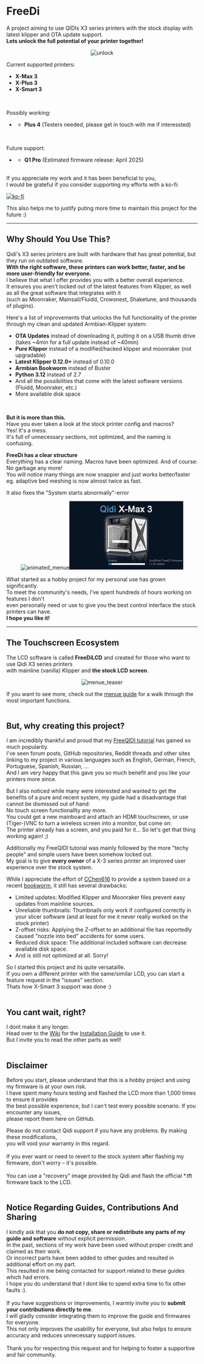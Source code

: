 # FreeDi
A project aiming to use QIDIs X3 series printers with the stock display with latest klipper and OTA update support.<br/>
**Lets unlock the full potential of your printer together!**
<p align="center">
  <img src="https://github.com/user-attachments/assets/745a7b53-ab59-433f-a441-291efb53926c" alt="unlock">
</p>

Current supported printers:
* **X-Max 3**
* **X-Plus 3**
* **X-Smart 3**
<br>

Possibly working:
* * **Plus 4** (Testers needed, please get in touch with me if interessted)
<br>

Future support:
* * **Q1 Pro** (Estimated firmware release: April 2025)

<br/>
If you appreciate my work and it has been beneficial to you,  <br/>
I would be grateful if you consider supporting my efforts with a ko-fi:<br/>

[![ko-fi](https://ko-fi.com/img/githubbutton_sm.svg)](https://ko-fi.com/B0B4V3TJ6)

This also helps me to justify puting more time to maintain this project for the future :)

---
## Why Should You Use This?

Qidi's X3 series printers are built with hardware that has great potential, but they run on outdated software.  
**With the right software, these printers can work better, faster, and be more user-friendly for everyone.**  
I believe that what I offer provides you with a better overall experience.<br>
It ensures you aren't locked out of the latest features from Klipper, as well as all the great software that integrates with it <br/>
(such as Moonraker, Mainsail/Fluidd, Crowsnest, Shaketune, and thousands of plugins).

Here's a list of improvements that unlocks the full functionality of the printer through my clean and updated Armbian-Klipper system:

* **OTA Updates** instead of downloading it, putting it on a USB thumb drive (takes ~4min for a full update instead of ~40min)
* **Pure Klipper** instead of a modified/hacked klipper and moonraker (not upgradable)
* **Latest Klipper 0.12.0+** instead of 0.10.0
* **Armbian Bookworm** instead of Buster  
* **Python 3.12** instead of 2.7
* And all the possibilities that come with the latest software versions (Fluidd, Moonraker, etc.)  
* More available disk space 
<br/>

**But it is more than this.** <br/>
Have you ever taken a look at the stock printer config and macros?<br/>
Yes! It's a mess.<br/>
It's full of unnecessary sections, not optimized, and the naming is confusing.<br/>

**FreeDi has a clear structure**<br/>
Everything has a clear naming.
Macros have been optimized.
And of course: No garbage any more!<br/>
You will notice many things are now snappier and just works better/faster eg. adaptive bed meshing is now almost twice as fast.<br/>

It also fixes the "System starts abnormally"-error
<p align="center">
  <img src="https://github.com/user-attachments/assets/a98c5b18-c3e9-48b0-a21b-7799c58e283e" alt="animated_menue"><img src="https://github.com/Phil1988/FreeDi/blob/main/animation.gif" alt="animated_menue">
</p>

What started as a hobby project for my personal use has grown significantly. <br/>
To meet the community's needs, I've spent hundreds of hours working on features I don't<br/>
even personally need or use to give you the best control interface the stock printers can have.<br/>
**I hope you like it!**<br/>

---
## The Touchscreen Ecosystem
The LCD software is called **FreeDiLCD** and created for those who want to use Qidi X3 series printers<br/>
with mainline (vanilla) Klipper and **the stock LCD screen**.<br/>
<p align="center">
  <img src="https://github.com/user-attachments/assets/378c20ba-1330-44b9-b7c2-e433fe61a699" alt="menue_teaser">
</p>

If you want to see more, check out the [menue guide](https://github.com/Phil1988/FreeDi/wiki/Menue-guide) for a walk through the most important functions.<br/>
<br/>

## But, why creating this project?

I am incredibly thankful and proud that my [FreeQIDI tutorial](https://github.com/Phil1988/FreeQIDI) has gained so much popularity.<br/>
I've seen forum posts, GitHub repositories, Reddit threads and other sites linking to my project in various languages such as English, German, French, Portuguese, Spanish, Russian, ...<br/>
And I am very happy that this gave you so much benefit and you like your printers more since.<br/>

But I also noticed while many were interested and wanted to get the benefits of a pure and recent system, my guide had a disadvantage that cannot be dismissed out of hand:<br/>
No touch screen functionallty any more.<br/>
You could get a new mainboard and attach an HDMI touchscreen, or use (Tiger-)VNC to turn a wireless screen into a monitor, but come on:  <br/>
The printer already has a screen, and you paid for it... So let's get that thing working again! ;)<br/>

Additionally my FreeQIDI tutorial was mainly followed by the more "techy people" and simple users have been somehow locked out.<br/>
My goal is to give **every owner** of a X-3 series printer an improved user experience over the stock system.<br/>

While I appreciate the effort of [CChen616](https://github.com/CChen616) to provide a system based on a recent [bookworm](https://github.com/whb0514/QIDI_Max3_Bookworm), it still has several drawbacks:
* Limited updates: Modified Klipper and Moonraker files prevent easy updates from mainline sources.
* Unreliable thumbnails: Thumbnails only work if configured correctly in your slicer software (and at least for me it never really worked on the stock printer)
* Z-offset risks: Applying the Z-offset to an additional file has reportedly caused "nozzle into bed" accidents for some users.
* Reduced disk space: The additional included software can decrease available disk space.
* And is still not optimized at all. Sorry!

So I started this project and its quite versataille.<br/>
If you own a different printer with the same/similar LCD, you can start a feature request in the "issues" section.<br>
Thats how X-Smart 3 support was done :)
<br/>
<br/>
## You cant wait, right?
I dont make it any longer.<br/>
Head over to the [Wiki](https://github.com/Phil1988/FreeDi/wiki) for the [Installation Guide](https://github.com/Phil1988/FreeDi/wiki/Installation-guide) to use it.<br/>
But I invite you to read the other parts as well!
<br/>
<br/>

## Disclaimer

Before you start, please understand that this is a hobby project and using my firmware is at your own risk.  
I have spent many hours testing and flashed the LCD more than 1,000 times to ensure it provides <br/>
the best possible experience, but I can't test every possible scenario. If you encounter any issues,<br/>
please report them here on GitHub.

Please do not contact Qidi support if you have any problems. By making these modifications,<br/> 
you will void your warranty in this regard.<br/>  
If you ever want or need to revert to the stock system after flashing my firmware, don't worry – it's possible.<br/>  
You can use a "recovery" image provided by Qidi and flash the official *.tft firmware back to the LCD.
<br/>
<br/>
## Notice Regarding Guides, Contributions And Sharing

I kindly ask that you **do not copy, share or redistribute any parts of my guide and software** without explicit permission.<br/>
In the past, sections of my work have been used without proper credit and claimed as their work.<br/>
Or incorrect parts have been added to other guides and resulted in additional effort on my part.<br/>
This resulted in me being contacted for support related to these guides which had errors.<br/>
I hope you do understand that I dont like to spend extra time to fix other faults :).<br/>
<br/>
If you have suggestions or improvements, I warmly invite you to **submit your contributions directly to me**.<br/>
I will gladly consider integrating them to improve the guide and firmwares for everyone.<br/>
This not only improves the usability for everyone, but also helps to ensure accuracy and reduces unnecessary support issues.<br/>
<br/>
Thank you for respecting this request and for helping to foster a supportive and fair community.<br/>
<br/><br/>





